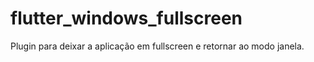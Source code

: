 # flutter_windows_fullscreen
 Plugin para deixar a aplicação em fullscreen e retornar ao modo janela.
